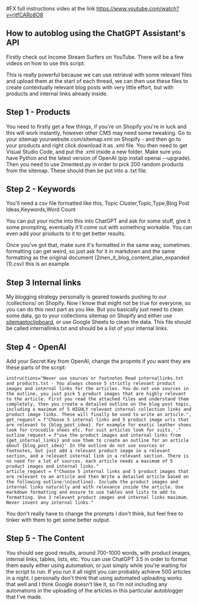#FX full instructions video at the link https://www.youtube.com/watch?v=rjtfCARo8O8
## How to autoblog using the ChatGPT Assistant's API

Firstly check out Income Stream Surfers on YouTube. There will be a few videos on how to use this script.

This is really powerful because we can use retrieval with some relevant files and upload them at the start of each thread, we can then use these files to create contextually relevant blog posts with very little effort, but with products and internal links already inside.

## Step 1 - Products

You need to firstly get a few things, if you're on Shopify you're in luck and this will work instantly, however other CMS may need some tweaking. Go to your sitemap yourwebsite.com/sitemap.xml on Shopify - and then go to your products and right click download it as .xml file. You then need to get Visual Studio Code, and put the .xml inside a new folder. Make sure you have Python and the latest version of OpenAI (pip install openai --upgrade). Then you need to use 2mentest.py in order to pick 200 random products from the sitemap. These should then be put into a .txt file. 

## Step 2 - Keywords

You'll need a csv file formatted like this, Topic Cluster,Topic,Type,Blog Post Ideas,Keywords,Word Count

You can put your niche into this into ChatGPT and ask for some stuff, give it some prompting, eventually it'll come out with something workable. You can even add your products to it to get better results. 

Once you've got that, make sure it's formatted in the same way, sometimes formatting can get weird, so just ask for it in markdown and the same formatting as the original document (2men_it_blog_content_plan_expanded (1).csv) this is an example

## Step 3 Internal links

My blogging strategy personally is geared towards pushing to our /collections/ on Shopify. Now I know that might not be true for everyone, so you can do this next part as you like. But you basically just need to clean some data, go to your collections sitemap on Shopify and either use [sitemaptoclipboard](https://chromewebstore.google.com/detail/sitemaptoclipboard/ilephboodpbklhnfckkkcilidgeclfhm?pli=1), or use Google Sheets to clean the data. This file should be called internallinks.txt and should be a list of your internal links.

## Step 4 - OpenAI 

Add your Secret Key from OpenAI, change the propmts if you want they are these parts of the script:

    instructions="Never use sources or footnotes Read internallinks.txt and products.txt - You always choose 5 strictly relevant product images and internal links for the articles. You do not use sources in the outline, you just pick 5 product images that are highly relevant to the article. First you read the attached files and understand them completely, then you create a detailed outline on the blog post topic, including a maximum of 5 HIGHLY relevant internal collection links and product image links. These will finally be used to write an article.",
    get_request = f"Choose 5 internal links and 5 product image urls that are relevant to {blog_post_idea}. For example for exotic leather shoes look for crocodile shoes etc. For suit articles look for suits.'."
    outline_request = f"use the product images and internal links from {get_internal_links} and use them to create an outline for an article about {blog_post_idea}' In the outline do not use sources or footnotes, but just add a relevant product image in a relevant section, and a relevant internal link in a relevant section. There is no need for a lot of sources, each article needs a maximum of 5 product images and internal links."
    article_request = f"Choose 5 internal links and 5 product images that are relevant to an article and then Write a detailed article based on the following outline:\n{outline}. Include the product images and internal links naturally and with relevance inside the article. Use markdown formatting and ensure to use tables and lists to add to formatting. Use 3 relevant product images and internal links maximum. Never invent any internal links."

You don't really have to change the prompts I don't think, but feel free to tinker with them to get some better output.

## Step 5 - The Content

You should see good results, around 700-1000 words, with product images, internal links, tables, lists, etc. You can use ChatGPT 3.5 in order to format them easily either using automation, or just simply while you're waiting for the script to run. If you run it all night you can probably achieve 500 articles in a night. I personally don't think that using automated uploading works that well and I think Google doesn't like it, so I'm not including any automations in the uploading of the articles in this particular autoblogger that I've made.



